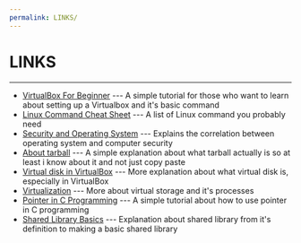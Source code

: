 ```yaml
---
permalink: LINKS/
---
```

# LINKS
---
- [VirtualBox For Beginner](https://www.youtube.com/watch?v=nvdnQX9UkMY) --- A simple tutorial for those who want to learn about setting up a Virtualbox and it's basic command
- [Linux Command Cheat Sheet](https://kinsta.com/blog/linux-commands/#:~:text=Linux%20Commands%20FAQ-,What%20Is%20a%20Linux%20Command%3F,abstraction%20of%20command%2Dline%20programs.) --- A list of Linux command you probably need
- [Security and Operating System](https://www.geeksforgeeks.org/operating-system-security/) --- Explains the correlation between operating system and computer security
- [About tarball](https://www.cyberciti.biz/faq/how-to-tar-a-file-in-linux-using-command-line/) --- A simple explanation about what tarball actually is so at least i know about it and not just copy paste
- [Virtual disk in VirtualBox](https://www.virtuatopia.com/index.php?title=Understanding_and_Configuring_VirtualBox_Virtual_Hard_Disks) --- More explanation about what virtual disk is, especially in VirtualBox
- [Virtualization](https://www.hpe.com/emea_middle_east/en/what-is/storage-virtualization.html#:~:text=Virtual%20storage%20or%20logical%20storage,access%20and%20use%20the%20storage.) --- More about virtual storage and it's processes
- [Pointer in C Programming](https://www.howtoforge.com/linux-c-programming-tutorial-part-19-pointers-and-arrays/#:~:text=Pointers%20are%20a%20special%20kind,store%20an%20address%20into%20it.) --- A simple tutorial about how to use pointer in C programming
- [Shared Library Basics](https://tldp.org/HOWTO/Program-Library-HOWTO/shared-libraries.html) --- Explanation about shared library from it's definition to making a basic shared library
